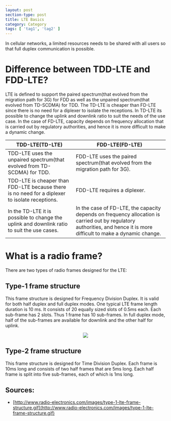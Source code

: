 ```yaml
---
layout: post
section-type: post
title: LTE Basics
category: Category
tags: [ 'tag1', 'tag2' ]
---
```


In cellular networks, a limited resources needs to be shared with all users so that full duplex communication is possible.

# Difference between TDD-LTE and FDD-LTE?

LTE is defined to support the paired spectrum(that evolved from the migration path for 3G) for FDD as well as the unpaired spectrum(that evolved from TD-SCDMA) for TDD. The TD-LTE is cheaper than FD-LTE since there is no need for a diplexer to isolate the receptions. In TD-LTE its possible to change the uplink and downlink ratio to suit the needs of the use case. In the case of FD-LTE, capacity depends on frequency allocation that is carried out by regulatory authorities, and hence it is more difficult to make a dynamic change. 

| TDD-LTE(TD-LTE) | FDD-LTE(FD-LTE) |
| --------------- | --------------- |
| TDD-LTE uses the unpaired spectrum(that evolved from TD-SCDMA) for TDD. | FDD-LTE uses the paired spectrum(that evolved from the migration path for 3G). | 
| TDD-LTE is cheaper than FDD-LTE because there is no need for a diplexer to isolate receptions. | FDD-LTE requires a diplexer. |
| In the TD-LTE it is possible to change the uplink and downlink ratio to suit the use cases. | In the case of FD-LTE, the capacity depends on frequency allocation is carried out by regulatory authorities, and hence it is more difficult to make a dynamic change. |

# What is a radio frame? 

There are two types of radio frames designed for the LTE: 

## Type-1 frame structure 

This frame structure is designed for Frequency Division Duplex. It is valid for both half duplex and full duplex modes. One typical LTE frame length duration is 10 ms. It consists of 20 equally sized slots of 0.5ms each. Each sub-frame has 2 slots. Thus 1 frame has 10 sub-frames. In full duplex mode, half of the sub-frames are available for downlink and the other half for uplink. 

<p align="center">
    <img src="http://www.radio-electronics.com/images/type-1-lte-frame-structure.gif">
</p>

## Type-2 frame structure 

This frame structure is designed for Time Division Duplex. Each frame is 10ms long and consists of two half frames that are 5ms long. Each half frame is split into five sub-frames, each of which is 1ms long. 

## Sources: 

* [http://www.radio-electronics.com/images/type-1-lte-frame-structure.gif](http://www.radio-electronics.com/images/type-1-lte-frame-structure.gif)
